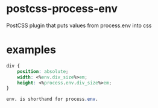 # postcss-process-env
PostCSS plugin that puts values from process.env into css

# examples
```css
div {
    position: absolute;
    width: <%env.div_size%>em; 
    height: <%process.env.div_size%>em; 
}

env. is shorthand for process.env.
